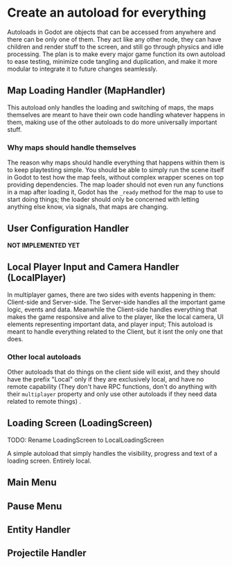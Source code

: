 # Create an autoload for everything

Autoloads in Godot are objects that can be accessed from anywhere and there can be only one of them. They act like any other node, they can have children and render stuff to the screen, and still go through physics and idle processing.
The plan is to make every major game function its own autoload to ease testing, minimize code tangling and duplication, and make it more modular to integrate it to future changes seamlessly.

## Map Loading Handler (MapHandler)
This autoload only handles the loading and switching of maps, the maps themselves are meant to have their own code handling whatever happens in them, making use of the other autoloads to do more universally important stuff.

### Why maps should handle themselves
The reason why maps should handle everything that happens within them is to keep playtesting simple. You should be able to simply run the scene itself in Godot to test how the map feels, without complex wrapper scenes on top providing dependencies. The map loader should not even run any functions in a map after loading it, Godot has the `_ready` method for the map to use to start doing things; the loader should only be concerned with letting anything else know, via signals, that maps are changing.

## User Configuration Handler
**NOT IMPLEMENTED YET**

## Local Player Input and Camera Handler (LocalPlayer)
In multiplayer games, there are two sides with events happening in them: Client-side and Server-side. The Server-side handles all the important game logic, events and data. Meanwhile the Client-side handles everything that makes the game responsive and alive to the player, like the local camera, UI elements representing important data, and player input; This autoload is meant to handle everything related to the Client, but it isnt the only one that does. 

### Other local autoloads
Other autoloads that do things on the client side will exist, and they should have the prefix "Local" only if they are exclusively local, and have no remote capability (They don't have RPC functions, don't do anything with their `multiplayer` property and only use other autoloads if they need data related to remote things) .

## Loading Screen (LoadingScreen)
TODO: Rename LoadingScreen to LocalLoadingScreen

A simple autoload that simply handles the visibility, progress and text of a loading screen. Entirely local.

## Main Menu


## Pause Menu

## Entity Handler

## Projectile Handler
